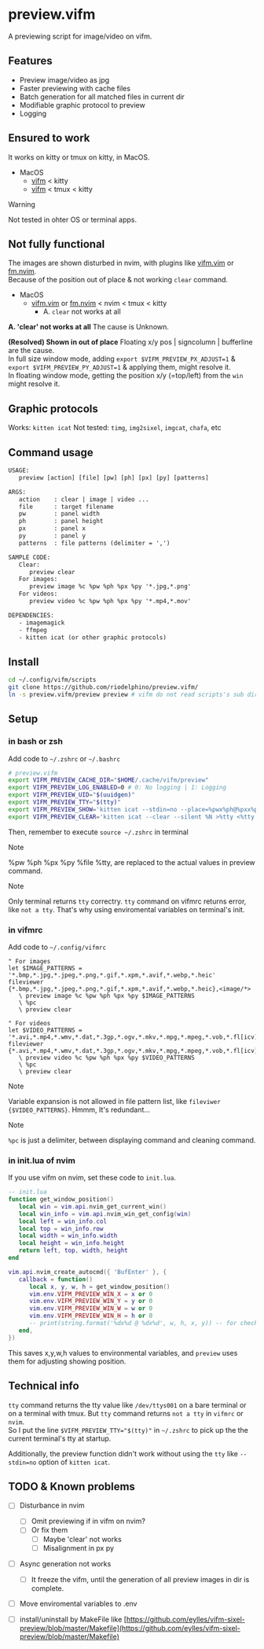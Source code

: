 # preview.vifm

A previewing script for image/video on vifm.


## Features

   - Preview image/video as jpg
   - Faster previewing with cache files
   - Batch generation for all matched files in current dir
   - Modifiable graphic protocol to preview
   - Logging


## Ensured to work
It works on kitty or tmux on kitty, in MacOS.

- MacOS
  - [vifm](https://github.com/vifm/vifm) < kitty
  - [vifm](https://github.com/vifm/vifm) < tmux < kitty

> [!Warning]
> Not tested in ohter OS or terminal apps.


## Not fully functional

The images are shown disturbed in nvim, with plugins like [vifm.vim](https://github.com/vifm/vifm.vim) or [fm.nvim](https://github.com/is0n/fm-nvim).  
Because of the position out of place & not working `clear` command.


- MacOS
  - [vifm.vim](https://github.com/vifm/vifm.vim) or [fm.nvim](https://github.com/is0n/fm-nvim) < nvim < tmux < kitty
     - A. `clear` not works at all

**A. 'clear' not works at all**
The cause is Unknown.

**(Resolved) Shown in out of place**
Floating x/y pos | signcolumn | bufferline are the cause.  
In full size window mode, adding `export $VIFM_PREVIEW_PX_ADJUST=1` & `export $VIFM_PREVIEW_PY_ADJUST=1` & applying them, might resolve it.  
In floating window mode, getting the position x/y (=top/left) from the `win` might resolve it.  


## Graphic protocols

Works: `kitten icat`
Not tested: `timg`, `img2sixel`, `imgcat`, `chafa`, etc


## Command usage

```txt
USAGE:
   preview [action] [file] [pw] [ph] [px] [py] [patterns]

ARGS:
   action    : clear | image | video ...
   file      : target filename
   pw        : panel width
   ph        : panel height
   px        : panel x
   py        : panel y
   patterns  : file patterns (delimiter = ',')

SAMPLE CODE:
   Clear:
      preview clear
   For images:
      preview image %c %pw %ph %px %py '*.jpg,*.png'
   For videos:
      preview video %c %pw %ph %px %py '*.mp4,*.mov'

DEPENDENCIES:
   - imagemagick
   - ffmpeg
   - kitten icat (or other graphic protocols)
```

## Install

```bash
cd ~/.config/vifm/scripts
git clone https://github.com/riodelphino/preview.vifm/
ln -s preview.vifm/preview preview # vifm do not read scripts's sub dir somewhy, so link it.
```

## Setup


### in bash or zsh

Add code to `~/.zshrc` or `~/.bashrc`
```bash
# preview.vifm
export VIFM_PREVIEW_CACHE_DIR="$HOME/.cache/vifm/preview"
export VIFM_PREVIEW_LOG_ENABLED=0 # 0: No logging | 1: Logging
export VIFM_PREVIEW_UID="$(uuidgen)"
export VIFM_PREVIEW_TTY="$(tty)"
export VIFM_PREVIEW_SHOW='kitten icat --stdin=no --place=%pwx%ph@%pxx%py --scale-up --transfer-mode=file "%file" >%tty <%tty'
export VIFM_PREVIEW_CLEAR='kitten icat --clear --silent %N >%tty <%tty &'
```
Then, remember to execute `source ~/.zshrc` in terminal

> [!Note]
> %pw %ph %px %py %file %tty, are replaced to the actual values in preview command.

> [!Note]
> Only terminal returns `tty` correctry. `tty` command on vifmrc returns error, like `not a tty`. That's why using enviromental variables on terminal's init.


### in vifmrc

Add code to `~/.config/vifmrc`

```vim
" For images
let $IMAGE_PATTERNS = '*.bmp,*.jpg,*.jpeg,*.png,*.gif,*.xpm,*.avif,*.webp,*.heic'
fileviewer {*.bmp,*.jpg,*.jpeg,*.png,*.gif,*.xpm,*.avif,*.webp,*.heic},<image/*>
   \ preview image %c %pw %ph %px %py $IMAGE_PATTERNS
   \ %pc
   \ preview clear

" For videos
let $VIDEO_PATTERNS = '*.avi,*.mp4,*.wmv,*.dat,*.3gp,*.ogv,*.mkv,*.mpg,*.mpeg,*.vob,*.fl[icv],*.m2v,*.mov,*.webm,*.ts,*.mts,*.m4v,*.r[am],*.qt,*.divx,*.as[fx]'
fileviewer {*.avi,*.mp4,*.wmv,*.dat,*.3gp,*.ogv,*.mkv,*.mpg,*.mpeg,*.vob,*.fl[icv],*.m2v,*.mov,*.webm,*.ts,*.mts,*.m4v,*.r[am],*.qt,*.divx,*.as[f},
   \ preview video %c %pw %ph %px %py $VIDEO_PATTERNS
   \ %pc
   \ preview clear
```

> [!Note]
> Variable expansion is not allowed in file pattern list, like `fileviwer {$VIDEO_PATTERNS}`. Hmmm, It's redundant...

> [!Note]
> `%pc` is just a delimiter, between displaying command and cleaning command.

### in init.lua of nvim
If you use vifm on nvim, set these code to `init.lua`.
```lua
-- init.lua
function get_window_position()
   local win = vim.api.nvim_get_current_win()
   local win_info = vim.api.nvim_win_get_config(win)
   local left = win_info.col
   local top = win_info.row
   local width = win_info.width
   local height = win_info.height
   return left, top, width, height
end

vim.api.nvim_create_autocmd({ 'BufEnter' }, {
   callback = function()
      local x, y, w, h = get_window_position()
      vim.env.VIFM_PREVIEW_WIN_X = x or 0
      vim.env.VIFM_PREVIEW_WIN_Y = y or 0
      vim.env.VIFM_PREVIEW_WIN_W = w or 0
      vim.env.VIFM_PREVIEW_WIN_H = h or 0
      -- print(string.format('%dx%d @ %dx%d', w, h, x, y)) -- for check
   end,
})
```
This saves x,y,w,h values to environmental variables, and `preview` uses them for adjusting showing position.


## Technical info

`tty` command returns the tty value like `/dev/ttys001` on a bare terminal or on a terminal with tmux.
But `tty` command returns `not a tty` in `vifmrc` or `nvim`.  
So I put the line `$VIFM_PREVIEW_TTY="$(tty)"` in `~/.zshrc` to pick up the the current terminal's tty at startup.

Additionally, the preview function didn't work without using the `tty` like `--stdin=no` option of `kitten icat`.


## TODO & Known problems

- [ ] Disturbance in nvim
   - [ ] Omit previewing if in vifm on nvim?
   - [ ] Or fix them 
      - [ ] Maybe 'clear' not works
      - [ ] Misalignment in px py
- [ ] Async generation not works
   - [ ] It freeze the vifm, until the generation of all preview images in dir is complete.
- [ ] Move enviromental variables to .env
- [ ] install/uninstall by MakeFile like [https://github.com/eylles/vifm-sixel-preview/blob/master/Makefile](https://github.com/eylles/vifm-sixel-preview/blob/master/Makefile)

